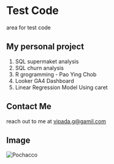 # Test Code
area for test code

## My personal project

1. SQL supermaket analysis
2. SQL churn analysis
3. R grogramming - Pao Ying Chob
4. Looker GA4 Dashboard
5. Linear Regression Model Using caret

## Contact Me

reach out to me at vipada.g@gamil.com

## Image
![Pochacco](https://m.media-amazon.com/images/I/61zBsPvX6mL._AC_SX466_.jpg)
